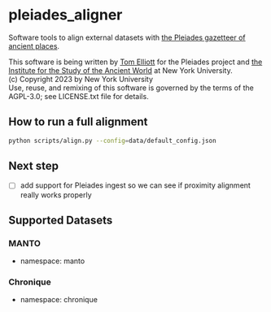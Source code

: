 # pleiades_aligner

Software tools to align external datasets with [the Pleiades gazetteer of ancient places](https://pleiades.stoa.org).

This software is being written by [Tom Elliott](https://orcid.org/0000-0002-4114-6677) for the Pleiades project and [the Institute for the Study of the Ancient World](https://isaw.nyu.edu) at New York University.   
(c) Copyright 2023 by New York University   
Use, reuse, and remixing of this software is governed by the terms of the AGPL-3.0; see LICENSE.txt file for details.

## How to run a full alignment

```bash
python scripts/align.py --config=data/default_config.json
```

## Next step

- [ ] add support for Pleiades ingest so we can see if proximity alignment really works properly

## Supported Datasets

### MANTO

- namespace: manto

### Chronique

- namespace: chronique
